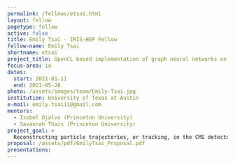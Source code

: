 ```yaml
---
permalink: /fellows/etsai.html
layout: fellow
pagetype: fellow
active: false
title: Emily Tsai - IRIS-HEP Fellow
fellow-name: Emily Tsai
shortname: etsai
project_title: OpenCL based implementation of graph neural networks on FPGA
focus-area: ia
dates:
  start: 2021-01-11
  end: 2021-05-28
photo: /assets/images/team/Emily-Tsai.jpg
institution: University of Texas at Austin
e-mail: emily.tsai11@gmail.com
mentors:
  - Isobel Ojalvo (Princeton University)
  - Savannah Thais (Princeton University)
project_goal: >
  Reconstructing particle trajectories, or tracking, in the CMS detector is a crucial but slow step in understanding particle collisions at the LHC. Faster tracking methods are required to keep up with the significantly increased collision rate in the future High-Luminosity LHC. This project focuses on creating an OpenCL based implementation of a graph neural network (GNN) completely on an FPGA, rather than the current implementation of the GNN on CPU and FPGA coprocessors, with the goal of speeding up tracking.
proposal: /assets/pdf/EmilyTsai_Proposal.pdf
presentations:
---
```

